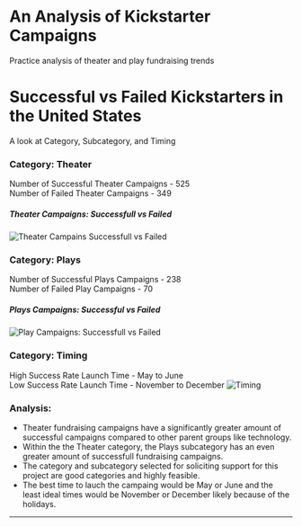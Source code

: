 # An Analysis of Kickstarter Campaigns
Practice analysis of theater and play fundraising trends

# Successful vs Failed Kickstarters in the United States
A look at Category, Subcategory, and Timing

### Category: Theater 

Number of Successful Theater Campaigns - 525    
Number of Failed Theater Campaigns - 349

##### Theater Campaigns: Successfull vs Failed
![Theater Campains Successfull vs Failed](/Users/hannah/kickstarter-analysis/TheatercampaignsSvF.png)

### Category: Plays
Number of Successful Plays Campaigns - 238  
Number of Failed Play Campaigns - 70

##### Plays Campaigns: Successful vs Failed
![Play Campaigns: Successfull vs Failed](/Users/hannah/kickstarter-analysis/SubcategoryStatistics.png)

### Category: Timing

High Success Rate Launch Time - May to June     
Low Success Rate Launch Time -  November to December
![Timing](/Users/hannah/kickstarter-analysis/OutcomeBasedOnLaunchDateModule1.3.png)

### Analysis:

* Theater fundraising campaigns have a significantly greater amount of successful campaigns compared to other parent groups like technology. 
* Within the the Theater category, the Plays subcategory has an even greater amount of successfull fundraising campaigns.
* The category and subcategory selected for soliciting support for this project are good categories and highly feasible.
* The best time to lauch the campaing would be May or June and the least ideal times would be November or December likely because of the holidays.
---
